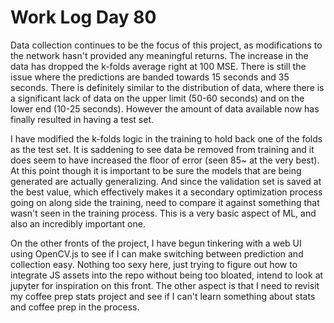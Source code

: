 # Work Log Day 80

Data collection continues to be the focus of this project, as modifications to the network hasn't provided any meaningful returns. The increase in the data has dropped the k-folds average right at 100 MSE. There is still the issue where the predictions are banded towards 15 seconds and 35 seconds. There is definitely similar to the distribution of data, where there is a significant lack of data on the upper limit (50-60 seconds) and on the lower end (10-25 seconds). However the amount of data available now has finally resulted in having a test set.

I have modified the k-folds logic in the training to hold back one of the folds as the test set. It is saddening to see data be removed from training and it does seem to have increased the floor of error (seen 85~ at the very best). At this point though it is important to be sure the models that are being generated are actually generalizing. And since the validation set is saved at the best value, which effectively makes it a secondary optimization process going on along side the training, need to compare it against something that wasn't seen in the training process. This is a very basic aspect of ML, and also an incredibly important one. 

On the other fronts of the project, I have begun tinkering with a web UI using OpenCV.js to see if I can make switching between prediction and collection easy. Nothing too sexy here, just trying to figure out how to integrate JS assets into the repo without being too bloated, intend to look at jupyter for inspiration on this front. The other aspect is that I need to revisit my coffee prep stats project and see if I can't learn something about stats and coffee prep in the process.